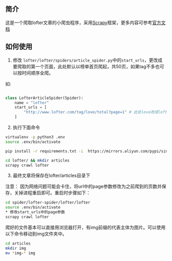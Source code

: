 ## 简介

这是一个爬取lofter文章的小爬虫程序，采用[Scrapy](https://scrapy.org/)框架，更多内容可参考[官方文档](https://docs.scrapy.org/en/latest/)


## 如何使用

1. 修改 `lofter/lofter/spiders/article_spider.py`中的`start_urls`，更改成要爬取的第一个页面，此处默认以榜单首页爬起，共50页，如果tag不多也可以按时间顺序全爬。

如:

```python

class LofterArticleSpider(Spider):
    name = "lofter" 
    start_urls = [
        "http://www.lofter.com/tag/love/total?page=1" # 此处love改成lofter的tag名，注意，中文可能会显示转码，不必担心
    ]

```


2. 执行下面命令

```bash
virtualenv -p python3 .env
source .env/bin/activate

pip install -r requirements.txt -i  https://mirrors.aliyun.com/pypi/simple/

cd lofter/ && mkdir articles
scrapy crawl lofter

```

3. 最终文章将保存在lofter/articles目录下


注意： 因为网络问题可能会卡住，将url中的page参数修改为之前爬到的页数并保存，关掉进程重启即可。重启时步骤如下：  

```bash
cd spider/lofter-spider/lofter/lofter     
source .env/bin/activate   
* 修改start_urls中的page参数    
scrapy crawl lofter

```  



爬好的文件基本可以直接用浏览器打开，有img前缀的代表主体为图片。可以使用以下命令移动到img文件夹中。

```bash
cd articles
mkdir img
mv *img-* img

```  
